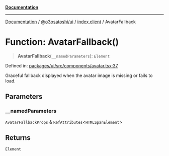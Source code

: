 [**Documentation**](../../../../README.md)

***

[Documentation](../../../../README.md) / [@o3osatoshi/ui](../../README.md) / [index.client](../README.md) / AvatarFallback

# Function: AvatarFallback()

> **AvatarFallback**(`__namedParameters`): `Element`

Defined in: [packages/ui/src/components/avatar.tsx:37](https://github.com/o3osatoshi/experiment/blob/67ff251451cab829206391b718d971ec20ce4dfb/packages/ui/src/components/avatar.tsx#L37)

Graceful fallback displayed when the avatar image is missing or fails to load.

## Parameters

### \_\_namedParameters

`AvatarFallbackProps` & `RefAttributes`\<`HTMLSpanElement`\>

## Returns

`Element`
